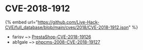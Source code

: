 # CVE-2018-1912
{% embed url="https://github.com/Live-Hack-CVE/full_database/blob/main/cves/2018/CVE-2018-1912.json" %}

* farisv ~> [PrestaShop-CVE-2018-19126](https://www.alice-snow.ru/2018/database/cve-2018-1912/prestashop-cve-2018-19126-farisv)
* ab1gale ~> [phpcms-2008-CVE-2018-19127](https://www.alice-snow.ru/2018/database/cve-2018-1912/phpcms-2008-cve-2018-19127-ab1gale)
